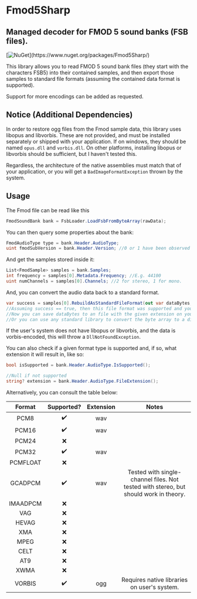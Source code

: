 # Fmod5Sharp
## Managed decoder for FMOD 5 sound banks (FSB files).

[![NuGet](https://img.shields.io/nuget/v/Fmod5Sharp?)](https://www.nuget.org/packages/Fmod5Sharp/)

This library allows you to read FMOD 5 sound bank files (they start with the characters FSB5) into their contained samples,
and then export those samples to standard file formats (assuming the contained data format is supported).

Support for more encodings can be added as requested.

## Notice (Additional Dependencies)
In order to restore ogg files from the Fmod sample data, this library uses libopus and libvorbis.
These are not provided, and must be installed separately or shipped with your application.
If on windows, they should be named `opus.dll` and `vorbis.dll`.
On other platforms, installing libopus or libvorbis should be sufficient, but I haven't tested this.

Regardless, the architecture of the native assemblies must match that of your application, or you will get a `BadImageFormatException` 
thrown by the system. 

## Usage

The Fmod file can be read like this
```c#
FmodSoundBank bank = FsbLoader.LoadFsbFromByteArray(rawData);
```

You can then query some properties about the bank:
```c#
FmodAudioType type = bank.Header.AudioType;
uint fmodSubVersion = bank.Header.Version; //0 or 1 have been observed
```

And get the samples stored inside it:
```c#
List<FmodSample> samples = bank.Samples;
int frequency = samples[0].Metadata.Frequency; //E.g. 44100
uint numChannels = samples[0].Channels; //2 for stereo, 1 for mono.
```

And, you can convert the audio data back to a standard format.
```c#
var success = samples[0].RebuildAsStandardFileFormat(out var dataBytes, out var fileExtension);
//Assuming success == true, then this file format was supported and you should have some data and an extension (without the leading .).
//Now you can save dataBytes to an file with the given extension on your disk and play it using your favourite audio player.
//Or you can use any standard library to convert the byte array to a different format, if you so desire.
```

If the user's system does not have libopus or libvorbis, and the data is vorbis-encoded, this will throw a `DllNotFoundException`.

You can also check if a given format type is supported and, if so, what extension it will result in, like so:
```c#
bool isSupported = bank.Header.AudioType.IsSupported();

//Null if not supported
string? extension = bank.Header.AudioType.FileExtension();
```

Alternatively, you can consult the table below:

| Format | Supported? | Extension | Notes |
| :-----: | :--------------: | :---------: | :----------: |
| PCM8 | ✔️ | wav | |
| PCM16 | ✔️ | wav | |
| PCM24 | ❌ | | |
| PCM32 | ✔️ | wav | |
| PCMFLOAT | ❌ | | |
| GCADPCM | ✔️ | wav | Tested with single-channel files. Not tested with stereo, but should work in theory. |
| IMAADPCM | ❌ | | |
| VAG | ❌ | | |
| HEVAG | ❌ | | |
| XMA | ❌ | | |
| MPEG | ❌ | | |
| CELT | ❌ | | |
| AT9 | ❌ | | | 
| XWMA | ❌ | | |
| VORBIS | ✔️ | ogg | Requires native libraries on user's system. |